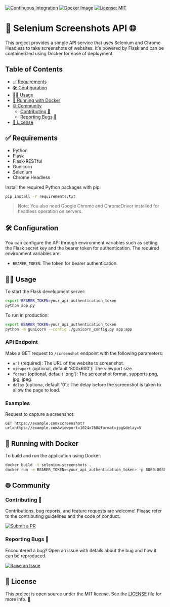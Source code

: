 [![Continuous Integration](https://github.com/RAHB-REALTORS-Association/selenium-screenshots/actions/workflows/python-app.yml/badge.svg)](https://github.com/RAHB-REALTORS-Association/selenium-screenshots/actions/workflows/python-app.yml)
[![Docker Image](https://github.com/RAHB-REALTORS-Association/selenium-screenshots/actions/workflows/docker-image.yml/badge.svg)](https://github.com/RAHB-REALTORS-Association/selenium-screenshots/actions/workflows/docker-image.yml)
[![License: MIT](https://img.shields.io/badge/License-MIT-yellow.svg)](https://opensource.org/licenses/MIT)

# 📸 Selenium Screenshots API 🌐

This project provides a simple API service that uses Selenium and Chrome Headless to take screenshots of websites. It's powered by Flask and can be containerized using Docker for ease of deployment.

## Table of Contents
- [✅ Requirements](#-requirements)
- [🛠️ Configuration](#%EF%B8%8F-configuration)
- [🧑‍💻 Usage](#-usage)
- [🐳 Running with Docker](#-running-with-docker)
- [🌐 Community](#-community)
  - [Contributing 👥](#contributing-)
  - [Reporting Bugs 🐛](#reporting-bugs-)
- [📄 License](#-license)

## ✅ Requirements

- Python
- Flask
- Flask-RESTful
- Gunicorn
- Selenium
- Chrome Headless

Install the required Python packages with pip:

```bash
pip install -r requirements.txt
```

>Note: You also need Google Chrome and ChromeDriver installed for headless operation on servers.

## 🛠️ Configuration
You can configure the API through environment variables such as setting the Flask secret key and the bearer token for authentication. The required environment variables are:

- `BEARER_TOKEN`: The token for bearer authentication.

## 🧑‍💻 Usage
To start the Flask development server:

```bash
export BEARER_TOKEN=your_api_authentication_token
python app.py
```

To run in production:
```bash
export BEARER_TOKEN=your_api_authentication_token
python -m gunicorn --config ./gunicorn_config.py app:app
```

### API Endpoint
Make a GET request to `/screenshot` endpoint with the following parameters:

- `url` (required): The URL of the website to screenshot.
- `viewport` (optional, default '800x600'): The viewport size.
- `format` (optional, default 'png'): The screenshot format, supports png, jpg, jpeg.
- `delay` (optiona, default '0'): The delay before the screenshot is taken to allow the page to load.

### Examples
Request to capture a screenshot:

```http
GET https://example.com/screenshot?url=https://example.com&viewport=1024x768&format=jpg&delay=5
```

## 🐳 Running with Docker
To build and run the application using Docker:

```bash
docker build -t selenium-screenshots .
docker run -e BEARER_TOKEN=<your_api_authentication_token> -p 8080:8080 selenium-screenshots
```

## 🌐 Community

### Contributing 👥

Contributions, bug reports, and feature requests are welcome! Please refer to the contributing guidelines and the code of conduct.

[![Submit a PR](https://img.shields.io/badge/Submit_a_PR-GitHub-%23060606?style=for-the-badge&logo=github&logoColor=fff)](https://github.com/RAHB-REALTORS-Association/selenium-screenshots/compare)

### Reporting Bugs 🐛

Encountered a bug? Open an issue with details about the bug and how it can be reproduced.

[![Raise an Issue](https://img.shields.io/badge/Raise_an_Issue-GitHub-%23060606?style=for-the-badge&logo=github&logoColor=fff)](https://github.com/RAHB-REALTORS-Association/selenium-screenshots/issues/new/choose)

## 📄 License
This project is open source under the MIT license. See the [LICENSE](LICENSE) file for more info. 📜
